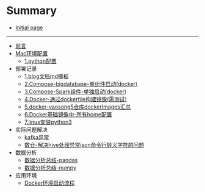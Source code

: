 # Summary

* [Initial page](README.md)

-----
* [前言](README.md)
* [Mac环境配置](Mac环境配置/README.md)
    * [1.python配置](Mac环境配置/python环境变量.md)
* 部署记录
    * [1.blog文档md模板](部署记录/blog文档md模板.md)
    * [2.Compose-bigdatabase-单组件启动(docker)](部署记录/Compose-bigdatabase-单组件启动.md)
    * [3.Compose-Spark组件-单独启动(docker)](部署记录/Compose-Spark组件-单独启动.md)
    * [4.Docker-通过dockerfile构建镜像(需测试)](部署记录/Docker-通过dockerfile构建镜像需测试.md)
    * [5.docker-yaosong5仓库dockerImages汇总](部署记录/docker-yaosong5仓库dockerImages汇总.md)
    * [6.Docker基础镜像中-所有home配置](部署记录/Docker基础镜像中-所有home配置.md)
    * [7.linux安装python3](部署记录/linux安装python3.md)
* 实际问题解决
    * [kafka异常](实际问题解决/kafka异常.md)
    * [数仓-解决hive处理异常json命令行转义字符的问题](实际问题解决/数仓-解决hive处理异常json命令行转义字符的问题.md)
* 数据分析
    * [数据分析总结-pandas](数据分析/数据分析总结-pandas.md)
    * [数据分析总结-numpy](数据分析/数据分析总结-numpy.md)
* 应用环境
    * [Docker环境启动流程](应用环境/Docker环境启动流程.md)


